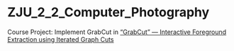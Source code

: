 # ZJU_2_2_Computer_Photography

Course Project: 
Implement GrabCut in [“GrabCut” — Interactive Foreground Extraction using Iterated Graph Cuts](http://research.microsoft.com/en-us/um/people/ablake/papers/ablake/siggraph04.pdf)
